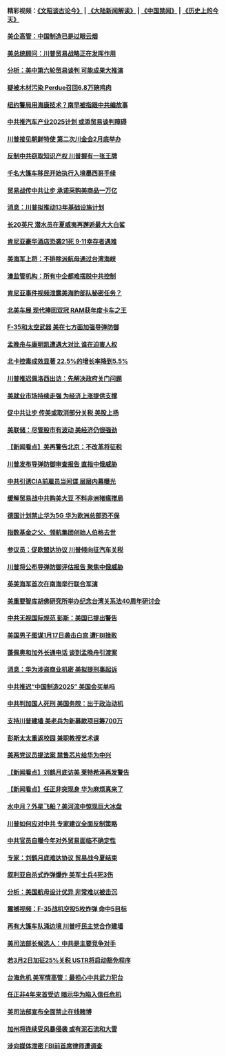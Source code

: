 #### 精彩视频：[《文昭谈古论今》](https://github.com/gfw-breaker/wenzhao/blob/master/README.md?t=01190931) | [《大陆新闻解读》](https://github.com/gfw-breaker/ntdtv-comedy/blob/master/README.md?t=01190931) | [《中国禁闻》](https://github.com/gfw-breaker/ntdtv-news/blob/master/README.md?t=01190931) | [《历史上的今天》](https://github.com/gfw-breaker/today-in-history/blob/master/README.md?t=01190931) 

#### [美企高管：中国制造已是过眼云烟](../pages/nsc412/n10986529.md?t=01190931) 

#### [美总统顾问：川普贸易战略正在发挥作用](../pages/nsc412/n10986320.md?t=01190931) 

#### [分析：美中第六轮贸易谈判 可能成果大推演](../pages/nsc412/n10986382.md?t=01190931) 

#### [疑被木材污染 Perdue召回6.8万磅鸡肉](../pages/nsc412/n10986295.md?t=01190931) 

#### [纽约警局用海康技术？南早被指跟中共编故事](../pages/nsc412/n10986039.md?t=01190931) 

#### [中共推汽车产业2025计划 或添贸易谈判障碍](../pages/nsc412/n10985839.md?t=01190931) 

#### [川普接见朝鲜特使 第二次川金会2月底举办](../pages/nsc412/n10986216.md?t=01190931) 

#### [反制中共窃取知识产权 川普握有一张王牌](../pages/nsc412/n10986046.md?t=01190931) 

#### [千名大篷车移民开始执行入境墨西哥手续](../pages/nsc412/n10986204.md?t=01190931) 

#### [贸易战传中共让步 承诺采购美商品一万亿](../pages/nsc412/n10985900.md?t=01190931) 

#### [消息：川普拟推动13年基础设施计划](../pages/nsc412/n10985743.md?t=01190931) 

#### [长20英尺 潜水员在夏威夷再邂逅最大大白鲨](../pages/nsc412/n10985690.md?t=01190931) 

#### [肯尼亚豪华酒店恐袭21死 9·11幸存者遇难](../pages/nsc412/n10985445.md?t=01190931) 

#### [美海军上将：不排除派航母通过台湾海峡](../pages/nsc412/n10984943.md?t=01190931) 

#### [澳监管机构：所有中企都难摆脱中共控制](../pages/nsc412/n10983591.md?t=01190931) 

#### [肯尼亚事件视频泄露美海豹部队秘密任务？](../pages/nsc412/n10984543.md?t=01190931) 

#### [北美车展 现代捧回双冠 RAM获年度卡车之王](../pages/nsc412/n10984064.md?t=01190931) 

#### [F-35和太空武器 美在七方面加强导弹防御](../pages/nsc412/n10984126.md?t=01190931) 

#### [孟晚舟与康明凯遭遇大对比 谁在迫害人权](../pages/nsc412/n10983804.md?t=01190931) 

#### [北卡控毒成效显著 22.5%的增长率降到5.5%](../pages/nsc412/n10983187.md?t=01190931) 

#### [川普推迟佩洛西出访：先解决政府关门问题](../pages/nsc412/n10983416.md?t=01190931) 

#### [美就业市场持续走强 为经济上涨提供支撑](../pages/nsc412/n10983238.md?t=01190931) 

#### [促中共让步 传美或取消部分关税 美股上扬](../pages/nsc412/n10983410.md?t=01190931) 

#### [美联储：尽管股市有波动 美经济仍很强劲](../pages/nsc412/n10983394.md?t=01190931) 

#### [【新闻看点】美再警告北京：不改革将征税](../pages/nsc412/n10982896.md?t=01190931) 

#### [川普发布导弹防御审查报告 直指中俄威胁](../pages/nsc412/n10982865.md?t=01190931) 

#### [中共引诱CIA前雇员当间谍 层层内幕曝光](../pages/nsc412/n10983054.md?t=01190931) 

#### [缓解贸易战中共购美大豆 不料非洲猪瘟搅局](../pages/nsc412/n10983126.md?t=01190931) 

#### [德国计划禁止华为5G 华为欧洲总部恐不保](../pages/nsc412/n10982951.md?t=01190931) 

#### [指数基金之父、领航集团创始人伯格去世](../pages/nsc412/n10982830.md?t=01190931) 

#### [参议员：促欧盟达协议 川普倾向征汽车关税](../pages/nsc412/n10982456.md?t=01190931) 

#### [川普将公布导弹防御评估报告 聚焦中俄威胁](../pages/nsc412/n10982323.md?t=01190931) 

#### [英美海军首次在南海举行联合军演](../pages/nsc412/n10981956.md?t=01190931) 

#### [美重要智库胡佛研究所举办纪念台湾关系法40周年研讨会](../pages/nsc412/n10981581.md?t=01190931) 

#### [中共无视国际规范 彭斯：美国已提出警告](../pages/nsc412/n10980891.md?t=01190931) 

#### [美国男子图谋1月17日袭击白宫 遭FBI挫败](../pages/nsc412/n10981236.md?t=01190931) 

#### [蓬佩奥和加外长通电话 谈到孟晚舟引渡案](../pages/nsc412/n10980431.md?t=01190931) 

#### [消息：华为涉盗商业机密 美拟提刑事起诉](../pages/nsc412/n10980593.md?t=01190931) 

#### [中共推迟“中国制造2025” 美国会买单吗](../pages/nsc412/n10980497.md?t=01190931) 

#### [中共判加国人死刑 美国务院：出于政治动机](../pages/nsc412/n10980469.md?t=01190931) 

#### [支持川普建墙 美老兵为新募款项目筹700万](../pages/nsc412/n10980304.md?t=01190931) 

#### [彭斯太太重返校园 兼职教授艺术课](../pages/nsc412/n10980254.md?t=01190931) 

#### [美两党议员提法案 禁售芯片给华为中兴](../pages/nsc412/n10980446.md?t=01190931) 

#### [【新闻看点】刘鹤月底访美 莱特希泽再发警告](../pages/nsc412/n10980237.md?t=01190931) 

#### [【新闻看点】任正非突现身 华为麻烦真来了](../pages/nsc412/n10980235.md?t=01190931) 

#### [水中月？外星飞船？美河流中惊现巨大冰盘](../pages/nsc412/n10980218.md?t=01190931) 

#### [川普如何应对中共 专家建议全面反制策略](../pages/nsc412/n10980184.md?t=01190931) 

#### [中共官员自曝今年对外贸易面临不确定性](../pages/nsc412/n10979984.md?t=01190931) 

#### [专家：刘鹤月底难达协议 贸易战今夏结束](../pages/nsc412/n10979976.md?t=01190931) 

#### [叙利亚自杀式炸弹爆炸 美军士兵4死3伤](../pages/nsc412/n10979913.md?t=01190931) 

#### [分析：美国航母设计优异 非常难以被击沉](../pages/nsc412/n10979292.md?t=01190931) 

#### [震撼视频：F-35战机空投5枚炸弹 命中5目标](../pages/nsc412/n10978711.md?t=01190931) 

#### [再有大篷车队涌边境 川普吁民主党合作建墙](../pages/nsc412/n10978161.md?t=01190931) 

#### [美司法部长候选人：中共是主要竞争对手](../pages/nsc412/n10978457.md?t=01190931) 

#### [若3月2日加征25%关税 USTR将启动豁免程序](../pages/nsc412/n10978421.md?t=01190931) 

#### [台海危机 美军情高管：最担心中共武力犯台](../pages/nsc412/n10978241.md?t=01190931) 

#### [任正非4年来首受访 暗示华为陷入信任危机](../pages/nsc412/n10977688.md?t=01190931) 

#### [美司法部宣布全面禁止在线赌博](../pages/nsc412/n10977967.md?t=01190931) 

#### [加州将连续受风暴侵袭 或有泥石流和大雪](../pages/nsc412/n10978010.md?t=01190931) 

#### [涉向媒体泄密 FBI前首席律师遭调查](../pages/nsc412/n10977862.md?t=01190931) 

